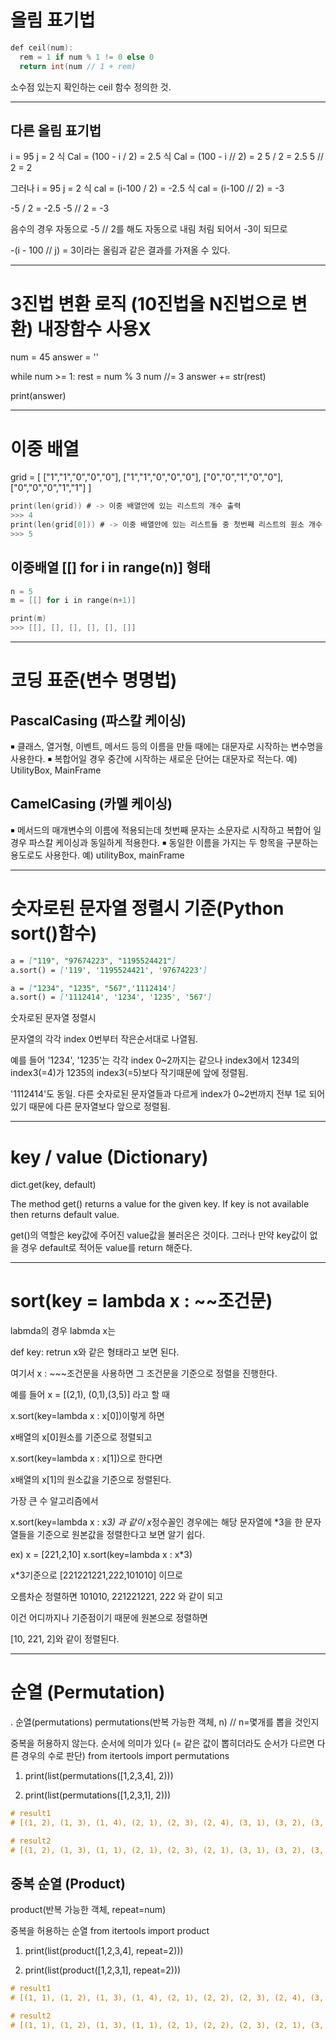 # 올림 표기법

```mm
def ceil(num):
  rem = 1 if num % 1 != 0 else 0
  return int(num // 1 + rem)
```

소수점 있는지 확인하는 ceil 함수 정의한 것.

---

## 다른 올림 표기법

i = 95
j = 2
식 Cal = (100 - i / 2) = 2.5
식 Cal = (100 - i // 2) = 2
5 / 2 = 2.5
5 // 2 = 2

그러나
i = 95
j = 2
식 cal = (i-100 / 2) = -2.5
식 cal = (i-100 // 2) = -3

-5 / 2 = -2.5
-5 // 2 = -3

음수의 경우 자동으로 -5 // 2를 해도 자동으로 내림 처림 되어서 -3이 되므로

-(i - 100 // j) = 3이라는 올림과 같은 결과를 가져올 수 있다.

---

# 3진법 변환 로직 (10진법을 N진법으로 변환) 내장함수 사용X

num = 45
answer = ''

while num >= 1:
rest = num % 3
num //= 3
answer += str(rest)

print(answer)

---

# 이중 배열

grid = [
["1","1","0","0","0"],
["1","1","0","0","0"],
["0","0","1","0","0"],
["0","0","0","1","1"]
]

```mm
print(len(grid)) # -> 이중 배열안에 있는 리스트의 개수 출력
>>> 4
print(len(grid[0])) # -> 이중 배열안에 있는 리스트들 중 첫번째 리스트의 원소 개수 출력
>>> 5
```

## 이중배열 [[] for i in range(n)] 형태

```mm
n = 5
m = [[] for i in range(n+1)]

print(m)
>>> [[], [], [], [], [], []]
```

---

# 코딩 표준(변수 명명법)

## PascalCasing (파스칼 케이싱)

￭ 클래스, 열거형, 이벤트, 메서드 등의 이름을 만들 때에는 대문자로 시작하는 변수명을 사용한다.
￭ 복합어일 경우 중간에 시작하는 새로운 단어는 대문자로 적는다.
예) UtilityBox, MainFrame

## CamelCasing (카멜 케이싱)

￭ 메서드의 매개변수의 이름에 적용되는데 첫번째 문자는 소문자로 시작하고 복합어 일 경우 파스칼 케이싱과 동일하게 적용한다.
￭ 동일한 이름을 가지는 두 항목을 구분하는 용도로도 사용한다.
예) utilityBox, mainFrame

---

# 숫자로된 문자열 정렬시 기준(Python sort()함수)

```md
a = ["119", "97674223", "1195524421"]
a.sort() = ['119', '1195524421', '97674223']

a = ["1234", "1235", "567",'1112414']
a.sort() = ['1112414', '1234', '1235', '567']
```

숫자로된 문자열 정렬시

문자열의 각각 index 0번부터 작은순서대로 나열됨.

예를 들어 '1234', '1235'는 각각 index 0~2까지는 같으나 index3에서 1234의 index3(=4)가 1235의 index3(=5)보다 작기때문에 앞에 정렬됨.

'1112414'도 동일. 다른 숫자로된 문자열들과 다르게 index가 0~2번까지 전부 1로 되어있기 때문에 다른 문자열보다 앞으로 정렬됨.

---

# key / value (Dictionary)

dict.get(key, default)

The method get() returns a value for the given key. If key is not available then returns default value.

get()의 역할은 key값에 주어진 value값을 불러온은 것이다. 그러나 만약 key값이 없을 경우 default로 적어둔 value를 return 해준다.

---

# sort(key = lambda x : ~~조건문)

labmda의 경우 labmda x는

def key:
retrun x와 같은 형태라고 보면 된다.

여기서 x : ~~~조건문을 사용하면 그 조건문을 기준으로 정렬을 진행한다.

예를 들어 x = [(2,1), (0,1),(3,5)] 라고 할 때

x.sort(key=lambda x : x[0])이렇게 하면

x배열의 x[0]원소를 기준으로 정렬되고

x.sort(key=lambda x : x[1])으로 한다면

x배열의 x[1]의 원소값을 기준으로 정렬된다.

가장 큰 수 알고리즘에서

x.sort(key=lambda x : x*3) 과 같이 x*정수꼴인 경우에는 해당 문자열에 \*3을 한 문자열들을 기준으로 원본값을 정렬한다고 보면 알기 쉽다.

ex) x = [221,2,10]
x.sort(key=lambda x : x\*3)

x\*3기준으로 [221221221,222,101010] 이므로

오름차순 정렬하면 101010, 221221221, 222 와 같이 되고

이건 어디까지나 기준점이기 때문에 원본으로 정렬하면

[10, 221, 2]와 같이 정렬된다.

---

# 순열 (Permutation)

. 순열(permutations)
permutations(반복 가능한 객체, n) // n=몇개를 뽑을 것인지

중복을 허용하지 않는다.
순서에 의미가 있다 (= 같은 값이 뽑히더라도 순서가 다르면 다른 경우의 수로 판단)
from itertools import permutations

1. print(list(permutations([1,2,3,4], 2)))

2. print(list(permutations([1,2,3,1], 2)))

```mm
# result1
# [(1, 2), (1, 3), (1, 4), (2, 1), (2, 3), (2, 4), (3, 1), (3, 2), (3, 4), (4, 1), (4, 2), (4, 3)]

# result2
# [(1, 2), (1, 3), (1, 1), (2, 1), (2, 3), (2, 1), (3, 1), (3, 2), (3, 1), (1, 1), (1, 2), (1, 3)]
```

## 중복 순열 (Product)

product(반복 가능한 객체, repeat=num)

중복을 허용하는 순열
from itertools import product

1. print(list(product([1,2,3,4], repeat=2)))

2. print(list(product([1,2,3,1], repeat=2)))

```mm
# result1
# [(1, 1), (1, 2), (1, 3), (1, 4), (2, 1), (2, 2), (2, 3), (2, 4), (3, 1), (3, 2), (3, 3), (3, 4), (4, 1), (4, 2), (4, 3), (4, 4)]

# result2
# [(1, 1), (1, 2), (1, 3), (1, 1), (2, 1), (2, 2), (2, 3), (2, 1), (3, 1), (3, 2), (3, 3), (3, 1), (1, 1), (1, 2), (1, 3), (1, 1)]
```
